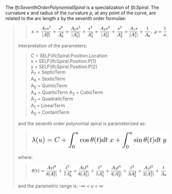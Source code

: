 The _IfcSeventhOrderPolynomialSpiral_ is a specialization of _IfcSpiral_. The curvature _κ_ and radius of the curvature _ρ_, at any point of the curve, are related to the arc length _s_ by the seventh order formulae:
>>
>> ![formula](../../../../../../figures/ifcseventhorderpolynomialspiral_curvature.PNG)
>> 
> Interpretation of the parameters:
>> 
>> 
>> C = SELF\IfcSpiral.Position.Location   
>> x = SELF\IfcSpiral.Position.P[1]   
>> y = SELF\IfcSpiral.Position.P[2]  
>> A<sub>7</sub> = SepticTerm     
>> A<sub>6</sub> = SexticTerm  
>> A<sub>5</sub> = QuinticTerm  
>> A<sub>4</sub> = QuarticTerm 
>> A<sub>3</sub> = CubicTerm     
>> A<sub>2</sub> = QuadraticTerm  
>> A<sub>1</sub> = LinearTerm  
>> A<sub>0</sub> = ContantTerm  
>> 
> and the seventh order polynomial spiral is parameterized as:
>> 
>> ![formula](../../../../../../figures/ifcspiral_parameterization.PNG)
>>
> where:
>>
>> ![formula](../../../../../../figures/ifcseventhorderpolynomialspiral_theta.PNG)
>>
> and the parametric range is: -&infin; &lt; _u_ &lt; &infin;
